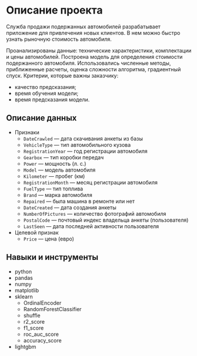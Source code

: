 # Описание проекта
Служба продажи подержанных автомобилей разрабатывает приложение для привлечения новых клиентов. В нем можно быстро узнать рыночную стоимость автомобиля.

Проанализированы данные: технические характеристики, комплектации и цены автомобилей. Построена модель для определения стоимости подержанного автомобиля. Использовались численные методы, приближенные расчеты, оценка сложности алгоритма, градиентный спуск.
Критерии, которые важны заказчику:
- качество предсказания;
- время обучения модели;
- время предсказания модели.

## Описание данных
- Признаки
  - `DateCrawled` — дата скачивания анкеты из базы
  - `VehicleType` — тип автомобильного кузова
  - `RegistrationYear` — год регистрации автомобиля
  - `Gearbox` — тип коробки передач
  - `Power` — мощность (л. с.)
  - `Model` — модель автомобиля
  - `Kilometer` — пробег (км)
  - `RegistrationMonth` — месяц регистрации автомобиля
  - `FuelType` — тип топлива
  - `Brand` — марка автомобиля
  - `Repaired` — была машина в ремонте или нет
  - `DateCreated` — дата создания анкеты
  - `NumberOfPictures` — количество фотографий автомобиля
  - `PostalCode` — почтовый индекс владельца анкеты (пользователя)
  - `LastSeen` — дата последней активности пользователя
- Целевой признак
  - `Price` — цена (евро)
 
## Навыки и инструменты
- python
- pandas
- numpy
- matplotlib
- sklearn
  - OrdinalEncoder
  - RandomForestClassifier
  - shuffle
  - r2_score
  - f1_score
  - roc_auc_score
  - accuracy_score
- lightgbm

